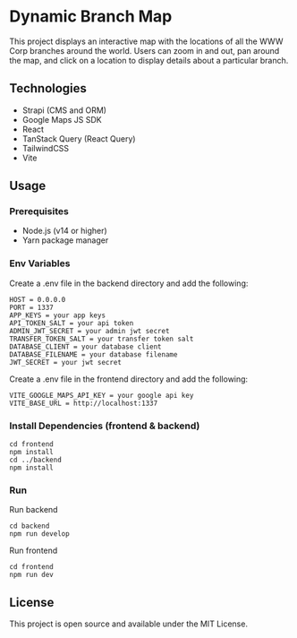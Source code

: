 # Dynamic Branch Map

This project displays an interactive map with the locations of all the WWW Corp branches around the world. Users can zoom in and out, pan around the map, and click on a location to display details about a particular branch.

## Technologies

- Strapi (CMS and ORM)
- Google Maps JS SDK
- React
- TanStack Query (React Query)
- TailwindCSS
- Vite

## Usage

### Prerequisites

- Node.js (v14 or higher)
- Yarn package manager

### Env Variables

Create a .env file in the backend directory and add the following:

```
HOST = 0.0.0.0
PORT = 1337
APP_KEYS = your app keys
API_TOKEN_SALT = your api token
ADMIN_JWT_SECRET = your admin jwt secret
TRANSFER_TOKEN_SALT = your transfer token salt
DATABASE_CLIENT = your database client
DATABASE_FILENAME = your database filename
JWT_SECRET = your jwt secret
```

Create a .env file in the frontend directory and add the following:

```
VITE_GOOGLE_MAPS_API_KEY = your google api key
VITE_BASE_URL = http://localhost:1337
```

### Install Dependencies (frontend & backend)

```
cd frontend
npm install
cd ../backend
npm install
```

### Run

Run backend

```
cd backend
npm run develop
```

Run frontend

```
cd frontend
npm run dev
```

## License

This project is open source and available under the MIT License.
